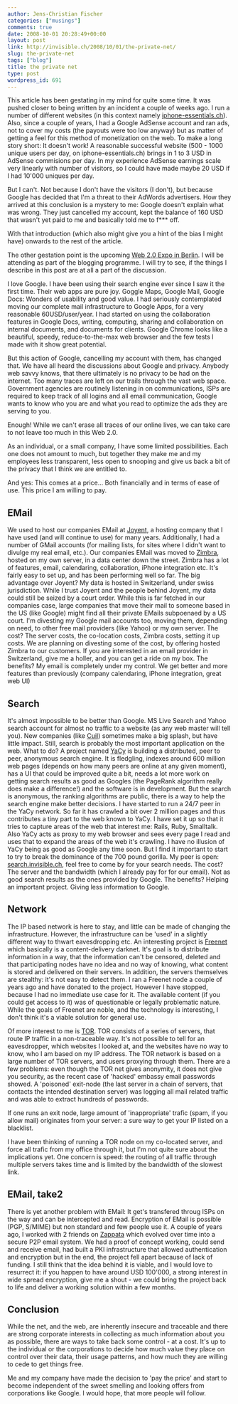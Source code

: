 ```yaml
---
author: Jens-Christian Fischer
categories: ["musings"]
comments: true
date: 2008-10-01 20:28:49+00:00
layout: post
link: http://invisible.ch/2008/10/01/the-private-net/
slug: the-private-net
tags: ["blog"]
title: the private net
type: post
wordpress_id: 691
---
```


This article has been gestating in my mind for quite some time. It was pushed
closer to being written by an incident a couple of weeks ago. I run a number of
different websites (in this context namely [iphone-essentials.ch][1]). Also, since
a couple of years, I had a Google AdSense account and ran ads, not to cover my costs 
(the payouts were too low anyway) but as matter of getting a feel for this method
of monetization on the web. To make a long story short: It doesn't work! A reasonable
successful website (500 - 1000 unique users per day, on iphone-essentials.ch) brings
in 1 to 3 USD in AdSense commisions per day. In my experience AdSense earnings scale
very linearly with number of visitors, so I could have made maybe 20 USD if I had
10'000 uniques per day.

But I can't. Not because I don't have the visitors (I don't), but because Google has
decided that I'm a threat to their AdWords advertisers. How they arrived at this conclusion
is a mystery to me: Google doesn't explain what was wrong. They just cancelled my
account, kept the balance of 160 USD that wasn't yet paid to me and basically told me to
f*** off.

With that introduction (which also might give you a hint of the bias I might have) onwards
to the rest of the article.

The other gestation point is the upcoming [Web 2.0 Expo in Berlin][9]. I will be attending as
part of the blogging programme. I will try to see, if the things I describe in this
post are at all a part of the discussion.

I love Google. I have been using their search engine ever since I saw it the first time. Their
web apps are pure joy. Goggle Maps, Google Mail, Google Docs: Wonders of usability and good
value. I had seriously contemplated moving our complete mail infrastructure to Google Apps, for
a very reasonable 60USD/user/year. I had started on using the collaboration features in Google
Docs, writing, computing, sharing and collaboration on internal documents, and documents for 
clients. 
Google Chrome looks like a beautiful, speedy, reduce-to-the-max web browser and the few tests
I made with it show great potential.

But this action of Google, cancelling my account with them, has changed that. We have all heard
the discussions about Google and privacy. Anybody web savvy knows, that there ultimately is
no privacy to be had on the internet. Too many traces are left on our trails through the vast 
web space. Government agencies are routinely listening in on communications, ISPs are required to
keep track of all logins and all email communication, Google wants to know who you are and what
you read to optimize the ads they are serving to you. 

Enough! While we can't erase all traces of our online lives, we can take care to not leave too
much in this Web 2.0.

As an individual, or a small company, I have some limited possibilities. Each one does not amount to
much, but together they make me and my employees less transparent, less open to snooping and 
give us back a bit of the privacy that I think we are entitled to.

And yes: This comes at a price... Both financially and in terms of ease of use. This price I am 
willing to pay.

EMail
-----

We used to host our companies EMail at [Joyent][2], a hosting company that I have used (and will 
continue to use) for many years. Additionally, I had a number of GMail accounts (for mailing lists,
for sites where I didn't want to divulge my real email, etc.).
Our companies EMail was moved to [Zimbra][3], hosted on my own server, in a data center down the
street. Zimbra has a lot of features, email, calendaring, collaboration, iPhone integration etc. 
It's fairly easy to set up, and has been performing well so far. The big advantage over Joyent? My 
data is hosted in Switzerland, under swiss jurisdiction. While I trust Joyent and the people behind 
Joyent, my data could still be seized by a court order. While this is far fetched in our companies case,
large companies that move their mail to someone based in the US (like Google) might find all their
private EMails subpoenaed by a US court.
I'm divesting my Google mail accounts too, moving them, depending on need, to other free mail providers 
(like Yahoo) or my own server.
The cost? The server costs, the co-location costs, Zimbra costs, setting it up costs. We are planning
on divesting some of the cost, by offering hosted Zimbra to our customers. If you are interested
in an email provider in Switzerland, give me a holler, and you can get a ride on my box.
The benefits? My email is completely under my control. We get better and more features than previously
(company calendaring, iPhone integration, great web UI)

Search
------

It's almost impossible to be better than Google. MS Live Search and Yahoo search account for 
almost no traffic to a website (as any web master will tell you). New companies (like [Cuil][4]) sometimes
make a big splash, but have little impact.
Still, search is probably the most important application on the web. What to do? A project named [YaCy][5]
is building a distributed, peer to peer, anonymous search engine. It is fledgling, indexes around 600 million
web pages (depends on how many peers are online at any given moment), has a UI that could be improved 
quite a bit, needs a lot more work on getting search results as good as Googles (the PageRank algorithm
really does make a difference!) and the software is in development.
But the search is anonymous, the ranking algorithms are public, there is a way to help the search engine
make better decisions.
I have started to run a 24/7 peer in the YaCy network. So far it has crawled a bit over 2 million pages
and thus contributes a tiny part to the web known to YaCy. I have set it up so that it tries to capture
areas of the web that interest me: Rails, Ruby, Smalltalk. Also YaCy acts as proxy to my web browser
and sees every page I read and uses that to expand the areas of the web it's crawling.
I have no illusion of YaCy being as good as Google any time soon. But I find it important to start to
try to break the dominance of the 700 pound gorilla. My peer is open: [search.invisible.ch][6], feel free
to come by for your search needs. 
The cost? The server and the bandwidth (which I already pay for for our email). Not as good search
results as the ones provided by Google.
The benefits? Helping an important project. Giving less information to Google.

Network
-------

The IP based network is here to stay, and little can be made of changing the infrastructure. However, the
infrastructure can be 'used' in a slightly different way to thwart eavesdropping etc. An interesting 
project is [Freenet][7] which basically is a content-delivery darknet. It's goal is to distribute information
in a way, that the information can't be censored, deleted and that participating nodes have no idea
and no way of knowing, what content is stored and delivered on their servers. In addition, the servers
themselves are stealthy: it's not easy to detect them. I ran a Freenet node a couple of years ago and 
have donated to the project. However I have stopped, because I had no immediate use case for it. The available
content (if you could get access to it) was of questionable or legally problematic nature. While the goals
of Freenet are noble, and the technology is interesting, I don't think it's a viable solution for general use.

Of more interest to me is [TOR][8]. TOR consists of a series of servers, that route IP traffic in a 
non-traceable way. It's not possible to tell for an eavesdropper, which websites I looked at, and the 
websites have no way to know, who I am based on my IP address. The TOR network is based on a large number
of TOR servers, and users proxying through them. There are a few problems: even though the TOR net gives
anonymity, it does not give you security, as the recent case of 'hacked' embassy email passwords showed. A
'poisoned' exit-node (the last server in a chain of servers, that contacts the intended destination server)
was logging all mail related traffic and was able to extract hundreds of passwords. 

If one runs an exit node, large amount of 'inappropriate' trafic (spam, if you allow mail) originates from your
server: a sure way to get your IP listed on a blacklist. 

I have been thinking of running a TOR node on my co-located server, and force all trafic from my office through
it, but I'm not quite sure about the implications yet. One concern is speed: the routing of all traffic through
multiple servers takes time and is limited by the bandwidth of the slowest link. 

EMail, take2
------------

There is yet another problem with EMail: It get's transfered throug ISPs on the way and can be intercepted
and read. Encryption of EMail is possible (PGP, S/MIME) but non standard and few people use it. A couple
of years ago, I worked with 2 friends on [Zappata][8] which evolved over time into a secure P2P email system.
We had a proof of concept working, could send and receive email, had built a PKI infrastructure that allowed
authentication and encryption but in the end, the project fell apart because of lack of funding.
I still think that the idea behind it is viable, and I would love to resurrect it: if you happen to have
around USD 100'000, a strong interest in wide spread encryption, give me a shout - we could bring the 
project back to life and deliver a working solution within a few months.

Conclusion
----------

While the net, and the web, are inherently insecure and traceable and there are strong corporate interests
in collecting as much information about you as possible, there are ways to take back some control - at 
a cost. It's up to the individual or the corporations to decide how much value they place on control
over their data, their usage patterns, and how much they are willing to cede to get things free.

Me and my company have made the decision to 'pay the price' and start to become independent of the sweet
smelling and looking offers from corporations like Google. I would hope, that more people will follow.



[1]: http://iphone-essentials.ch
[2]: http://joyent.com
[3]: http://zimbra.com
[4]: http://cuil.com
[5]: http://yacy.net
[6]: http://77.95.121.149:8080
[7]: http://freenetproject.org
[8]: http://www.zappatanetworks.com
[9]: http://en.oreilly.com/webexberlin2008/public/content/home
